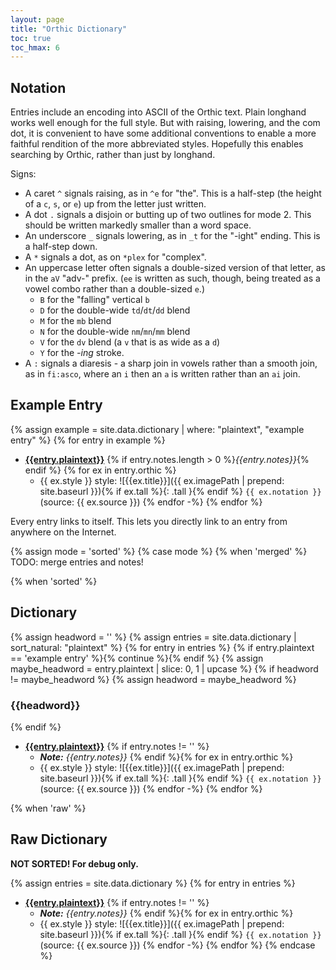 ```yaml
---
layout: page
title: "Orthic Dictionary"
toc: true
toc_hmax: 6
---
```


## Notation

Entries include an encoding into ASCII of the Orthic text.
Plain longhand works well enough for the full style. But with raising, lowering, and the com dot, it is convenient to have some additional conventions to enable a more faithful rendition of the more abbreviated styles.
Hopefully this enables searching by Orthic, rather than just by longhand.

Signs:

- A caret `^` signals raising, as in `^e` for "the". This is a half-step (the height of a `c`, `s`, or `e`) up from the letter just written.
- A dot `.` signals a disjoin or butting up of two outlines for mode 2. This should be written markedly smaller than a word space.
- An underscore `_` signals lowering, as in `_t` for the "-ight" ending. This is a half-step down.
- A `*` signals a dot, as on `*plex` for "complex".
- An uppercase letter often signals a double-sized version of that letter, as in the `aV` "adv-" prefix. (`ee` is written as such, though, being treated as a vowel combo rather than a double-sized `e`.)
    - `B` for the "falling" vertical `b`
    - `D` for the double-wide `td`/`dt`/`dd` blend
    - `M` for the `mb` blend
    - `N` for the double-wide `nm`/`mn`/`mm` blend
    - `V` for the `dv` blend (a `v` that is as wide as a `d`)
    - `Y` for the _-ing_ stroke.
- A `:` signals a diaresis - a sharp join in vowels rather than a smooth join, as in `fi:asco`, where an `i` then an `a` is written rather than an `ai` join.

<style>
p img, li img, td img {
  max-height: 3ex;
}
p img.tall, li img.tall, td img.tall {
  max-height: 5ex;
  vertical-align: middle;
}

.content > h3 + ul > li + li {
    margin-top: 2em
}
</style>

## Example Entry

{% assign example = site.data.dictionary | where: "plaintext", "example entry" %}
{% for entry in example  %}
- <a id="{{ entry.plaintext | slugify }}" href="#{{ entry.plaintext | slugify }}">**{{entry.plaintext}}**</a> {% if entry.notes.length > 0 %}*{{entry.notes}}*{% endif %} {% for ex in entry.orthic %}
    - {{ ex.style }} style: ![{{ex.title}}]({{ ex.imagePath | prepend: site.baseurl }}){% if ex.tall %}{: .tall }{% endif %} `{{ ex.notation }}` (source: {{ ex.source }})
{% endfor -%}
{% endfor %}

Every entry links to itself.
This lets you directly link to an entry from anywhere on the Internet.

{% assign mode = 'sorted' %}
{% case mode %}
{% when 'merged' %}
TODO: merge entries and notes!

{% when 'sorted' %}
## Dictionary

{% assign headword = '' %}
{% assign entries = site.data.dictionary | sort_natural: "plaintext" %}
{% for entry in entries  %}
{% if entry.plaintext == 'example entry' %}{% continue %}{% endif %}
{% assign maybe_headword = entry.plaintext | slice: 0, 1 | upcase %}
{% if headword != maybe_headword %}
{% assign headword = maybe_headword %}
### {{headword}}
{% endif %}
- <a id="{{ entry.plaintext | slugify }}" href="#{{ entry.plaintext | slugify }}">**{{entry.plaintext}}**</a>
{% if entry.notes != '' %}
    - _**Note:** {{entry.notes}}_
{% endif %}{% for ex in entry.orthic %}
    - {{ ex.style }} style: ![{{ex.title}}]({{ ex.imagePath | prepend: site.baseurl }}){% if ex.tall %}{: .tall }{% endif %} `{{ ex.notation }}` (source: {{ ex.source }})
{% endfor -%}
{% endfor %}

{% when 'raw' %}
## Raw Dictionary
**NOT SORTED! For debug only.**

{% assign entries = site.data.dictionary %}
{% for entry in entries  %}
- <a id="{{ entry.plaintext | slugify }}" href="#{{ entry.plaintext | slugify }}">**{{entry.plaintext}}**</a>
{% if entry.notes != '' %}
    - _**Note:** {{entry.notes}}_
{% endif %}{% for ex in entry.orthic %}
    - {{ ex.style }} style: ![{{ex.title}}]({{ ex.imagePath | prepend: site.baseurl }}){% if ex.tall %}{: .tall }{% endif %} `{{ ex.notation }}` (source: {{ ex.source }})
{% endfor -%}
{% endfor %}
{% endcase %}

